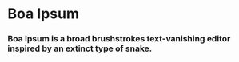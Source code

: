 # Boa Ipsum
### Boa Ipsum is a broad brushstrokes text-vanishing editor inspired by an extinct type of snake.
